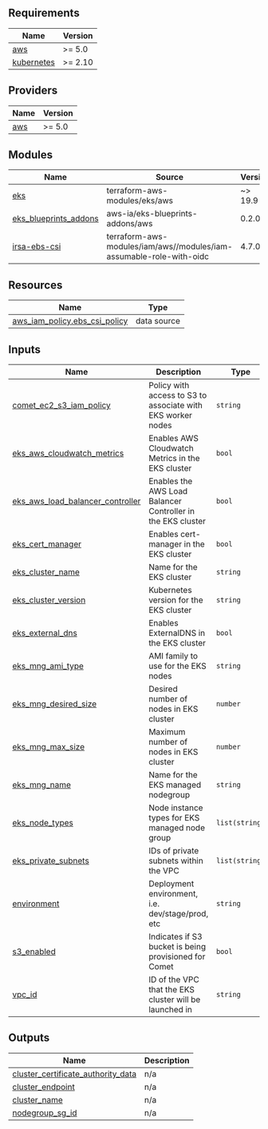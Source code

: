 ## Requirements

| Name | Version |
|------|---------|
| <a name="requirement_aws"></a> [aws](#requirement\_aws) | >= 5.0 |
| <a name="requirement_kubernetes"></a> [kubernetes](#requirement\_kubernetes) | >= 2.10 |

## Providers

| Name | Version |
|------|---------|
| <a name="provider_aws"></a> [aws](#provider\_aws) | >= 5.0 |

## Modules

| Name | Source | Version |
|------|--------|---------|
| <a name="module_eks"></a> [eks](#module\_eks) | terraform-aws-modules/eks/aws | ~> 19.9 |
| <a name="module_eks_blueprints_addons"></a> [eks\_blueprints\_addons](#module\_eks\_blueprints\_addons) | aws-ia/eks-blueprints-addons/aws | 0.2.0 |
| <a name="module_irsa-ebs-csi"></a> [irsa-ebs-csi](#module\_irsa-ebs-csi) | terraform-aws-modules/iam/aws//modules/iam-assumable-role-with-oidc | 4.7.0 |

## Resources

| Name | Type |
|------|------|
| [aws_iam_policy.ebs_csi_policy](https://registry.terraform.io/providers/hashicorp/aws/latest/docs/data-sources/iam_policy) | data source |

## Inputs

| Name | Description | Type | Default | Required |
|------|-------------|------|---------|:--------:|
| <a name="input_comet_ec2_s3_iam_policy"></a> [comet\_ec2\_s3\_iam\_policy](#input\_comet\_ec2\_s3\_iam\_policy) | Policy with access to S3 to associate with EKS worker nodes | `string` | `null` | no |
| <a name="input_eks_aws_cloudwatch_metrics"></a> [eks\_aws\_cloudwatch\_metrics](#input\_eks\_aws\_cloudwatch\_metrics) | Enables AWS Cloudwatch Metrics in the EKS cluster | `bool` | n/a | yes |
| <a name="input_eks_aws_load_balancer_controller"></a> [eks\_aws\_load\_balancer\_controller](#input\_eks\_aws\_load\_balancer\_controller) | Enables the AWS Load Balancer Controller in the EKS cluster | `bool` | n/a | yes |
| <a name="input_eks_cert_manager"></a> [eks\_cert\_manager](#input\_eks\_cert\_manager) | Enables cert-manager in the EKS cluster | `bool` | n/a | yes |
| <a name="input_eks_cluster_name"></a> [eks\_cluster\_name](#input\_eks\_cluster\_name) | Name for the EKS cluster | `string` | n/a | yes |
| <a name="input_eks_cluster_version"></a> [eks\_cluster\_version](#input\_eks\_cluster\_version) | Kubernetes version for the EKS cluster | `string` | n/a | yes |
| <a name="input_eks_external_dns"></a> [eks\_external\_dns](#input\_eks\_external\_dns) | Enables ExternalDNS in the EKS cluster | `bool` | n/a | yes |
| <a name="input_eks_mng_ami_type"></a> [eks\_mng\_ami\_type](#input\_eks\_mng\_ami\_type) | AMI family to use for the EKS nodes | `string` | n/a | yes |
| <a name="input_eks_mng_desired_size"></a> [eks\_mng\_desired\_size](#input\_eks\_mng\_desired\_size) | Desired number of nodes in EKS cluster | `number` | n/a | yes |
| <a name="input_eks_mng_max_size"></a> [eks\_mng\_max\_size](#input\_eks\_mng\_max\_size) | Maximum number of nodes in EKS cluster | `number` | n/a | yes |
| <a name="input_eks_mng_name"></a> [eks\_mng\_name](#input\_eks\_mng\_name) | Name for the EKS managed nodegroup | `string` | n/a | yes |
| <a name="input_eks_node_types"></a> [eks\_node\_types](#input\_eks\_node\_types) | Node instance types for EKS managed node group | `list(string)` | n/a | yes |
| <a name="input_eks_private_subnets"></a> [eks\_private\_subnets](#input\_eks\_private\_subnets) | IDs of private subnets within the VPC | `list(string)` | n/a | yes |
| <a name="input_environment"></a> [environment](#input\_environment) | Deployment environment, i.e. dev/stage/prod, etc | `string` | `"dev"` | no |
| <a name="input_s3_enabled"></a> [s3\_enabled](#input\_s3\_enabled) | Indicates if S3 bucket is being provisioned for Comet | `bool` | `null` | no |
| <a name="input_vpc_id"></a> [vpc\_id](#input\_vpc\_id) | ID of the VPC that the EKS cluster will be launched in | `string` | n/a | yes |

## Outputs

| Name | Description |
|------|-------------|
| <a name="output_cluster_certificate_authority_data"></a> [cluster\_certificate\_authority\_data](#output\_cluster\_certificate\_authority\_data) | n/a |
| <a name="output_cluster_endpoint"></a> [cluster\_endpoint](#output\_cluster\_endpoint) | n/a |
| <a name="output_cluster_name"></a> [cluster\_name](#output\_cluster\_name) | n/a |
| <a name="output_nodegroup_sg_id"></a> [nodegroup\_sg\_id](#output\_nodegroup\_sg\_id) | n/a |